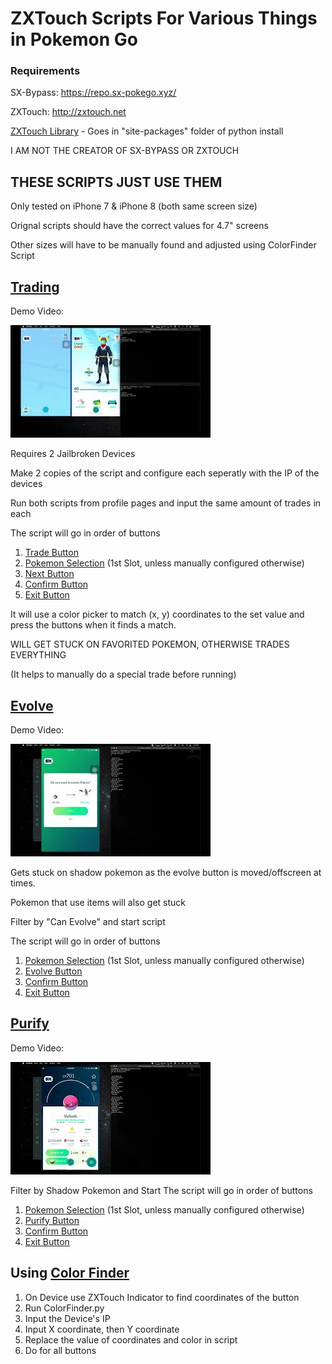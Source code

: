 # ZXTouch Scripts For Various Things in Pokemon Go

### Requirements 
SX-Bypass: https://repo.sx-pokego.xyz/ 

ZXTouch: http://zxtouch.net 

[ZXTouch Library](https://github.com/xuan32546/IOS13-SimulateTouch/tree/0.0.6/layout/usr/lib/python3.7/site-packages/zxtouch) - Goes in "site-packages" folder of python install 
  
I AM NOT THE CREATOR OF SX-BYPASS OR ZXTOUCH

THESE SCRIPTS JUST USE THEM
----
Only tested on iPhone 7 & iPhone 8 (both same screen size)

Orignal scripts should have the correct values for 4.7" screens 

Other sizes will have to be manually found and adjusted using ColorFinder Script

## [Trading](Scripts/Trade.py)
Demo Video:

[![Demo](Demos/Trade.jpg)](https://youtu.be/X9rCQhLz0Hk)


Requires 2 Jailbroken Devices

Make 2 copies of the script and configure each seperatly with the IP of the devices

Run both scripts from profile pages and input the same amount of trades in each

The script will go in order of buttons
  1. [Trade Button](Demos/Trade/Profile.PNG)
  2. [Pokemon Selection](Demos/Trade/PokeSelect.PNG) (1st Slot, unless manually configured otherwise)
  3. [Next Button](Demos/Trade/Next.PNG)
  4. [Confirm Button](Demos/Trade/Confirm.PNG)
  5. [Exit Button](Demos/Trade/Exit.PNG)

It will use a color picker to match (x, y) coordinates to the set value and press the buttons when it finds a match. 

WILL GET STUCK ON FAVORITED POKEMON, OTHERWISE TRADES EVERYTHING

(It helps to manually do a special trade before running)
## [Evolve](Scripts/Evolve.py)
Demo Video:

[![Demo](Demos/Evo.jpeg)](https://youtu.be/cJeNFuq1eQ0)

Gets stuck on shadow pokemon as the evolve button is moved/offscreen at times.

Pokemon that use items will also get stuck

Filter by "Can Evolve" and start script

The script will go in order of buttons
  1. [Pokemon Selection](Demos/Evo/PokeSelect.PNG) (1st Slot, unless manually configured otherwise)
  2. [Evolve Button](Demos/Evo/Evo.PNG)
  3. [Confirm Button](Demos/Evo/Next.PNG)
  4. [Exit Button](Demos/Evo/Exit.PNG)

## [Purify](Scripts/Purify.py)
Demo Video:

[![Demo](Demos/Pure.jpeg)](https://youtu.be/0bnXULuKmyI)


Filter by Shadow Pokemon and Start
The script will go in order of buttons
  1. [Pokemon Selection](Demos/Pure/PokeSelect.PNG) (1st Slot, unless manually configured otherwise)
  2. [Purify Button](Demos/Pure/Pure.PNG)
  3. [Confirm Button](Demos/Pure/Next.PNG)
  4. [Exit Button](Demos/Pure/Exit.PNG)

## Using [Color Finder](Scripts/ColorFinder.py)
  1. On Device use ZXTouch Indicator to find coordinates of the button
  2. Run ColorFinder.py 
  3. Input the Device's IP
  4. Input X coordinate, then Y coordinate 
  5. Replace the value of coordinates and color in script
  6. Do for all buttons
